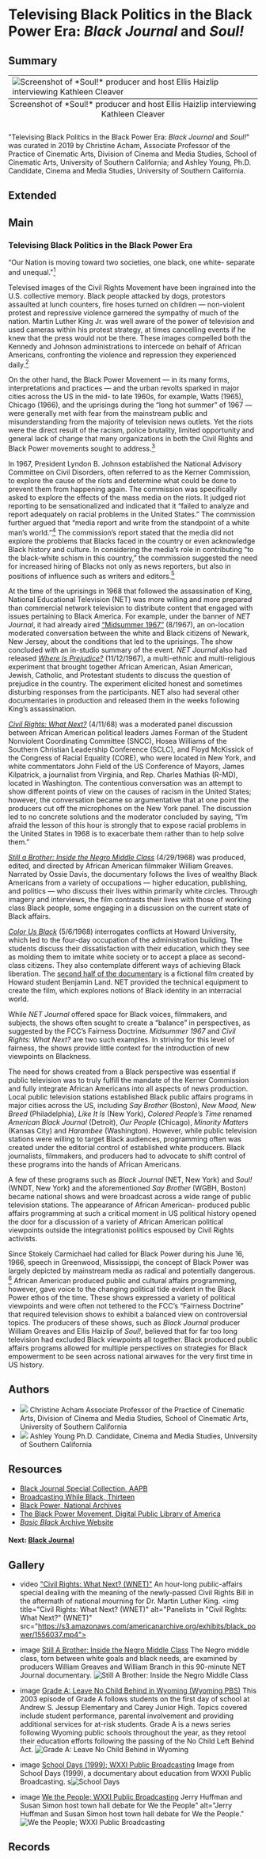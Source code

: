 # Televising Black Politics in the Black Power Era: *Black Journal* and *Soul!*

## Summary



<table class="exhibit-image">
  <caption align="bottom" class="exhibit-caption">Screenshot of *Soul!* producer and host Ellis Haizlip interviewing Kathleen Cleaver</caption>
  <tr><td><img src="https://s3.amazonaws.com/americanarchive.org/exhibits/black_power/a_cleaver_aesthetics.png" alt="Screenshot of *Soul!* producer and host Ellis Haizlip interviewing Kathleen Cleaver"/></td></tr>
</table>


"Televising Black Politics in the Black Power Era: *Black Journal* and *Soul!*" was curated in 2019 by Christine Acham, Associate Professor of the Practice of Cinematic Arts, Division of Cinema and Media Studies, School of Cinematic Arts, University of Southern California; and Ashley Young, Ph.D. Candidate, Cinema and Media Studies, University of Southern California.



## Extended



## Main

### Televising Black Politics in the Black Power Era



“Our Nation is moving toward two societies, one black, one white- separate and unequal."[<sup>1</sup>](/exhibits/black-power/notes#1)


Televised images of the Civil Rights Movement have been ingrained into the U.S. collective memory. Black people attacked by dogs, protestors assaulted at lunch counters, fire hoses turned on children — non-violent protest and repressive violence garnered the sympathy of much of the nation. Martin Luther King Jr. was well aware of the power of television and used cameras within his protest strategy, at times cancelling events if he knew that the press would not be there. These images compelled both the Kennedy and Johnson administrations to intercede on behalf of African Americans, confronting the violence and repression they experienced daily.[<sup>2</sup>](/exhibits/black-power/notes#2) 

On the other hand, the Black Power Movement — in its many forms, interpretations and practices — and the urban revolts sparked in major cities across the US in the mid- to late 1960s, for example, Watts (1965), Chicago (1966), and the uprisings during the “long hot summer” of 1967 — were generally met with fear from the mainstream public and misunderstanding from the majority of television news outlets. Yet the riots were the direct result of the racism, police brutality, limited opportunity and general lack of change that many organizations in both the Civil Rights and Black Power movements sought to address.[<sup>3</sup>](/exhibits/black-power/notes#3) 

In 1967, President Lyndon B. Johnson established the National Advisory Committee on Civil Disorders, often referred to as the Kerner Commission, to explore the cause of the riots and determine what could be done to prevent them from happening again. The commission was specifically asked to explore the effects of the mass media on the riots. It judged riot reporting to be sensationalized and indicated that it “failed to analyze and report adequately on racial problems in the United States.” The commission further argued that “media report and write from the standpoint of a white man’s world.”[<sup>4</sup>](/exhibits/black-power/notes#4)   The commission’s report stated that the media did not explore the problems that Blacks faced in the country or even acknowledge Black history and culture. In considering the media’s role in contributing “to the black-white schism in this country,” the commission suggested the need for increased hiring of Blacks not only as news reporters, but also in positions of influence such as writers and editors.[<sup>5</sup>](/exhibits/black-power/notes#5)  

At the time of the uprisings in 1968 that followed the assassination of King, National Educational Television (NET) was more willing and more prepared than commercial network television to distribute content that engaged with issues pertaining to Black America. For example, under the banner of *NET Journal*, it had already aired [“Midsummer 1967”](/catalog/cpb-aacip_512-k35m90306x) (8/1967), an on-location moderated conversation between the white and Black citizens of Newark, New Jersey, about the conditions that led to the uprisings. The show concluded with an in-studio summary of the event. *NET Journal* also had released [*Where Is Prejudice?*](/catalog/cpb-aacip_75-70zpcht4) (11/12/1967), a multi-ethnic and multi-religious experiment that brought together African American, Asian American, Jewish, Catholic, and Protestant students to discuss the question of prejudice in the country. The experiment elicited honest and sometimes disturbing responses from the participants. NET also had several other documentaries in production and released them in the weeks following King’s assassination.

[*Civil Rights: What Next?*](/catalog/cpb-aacip_15-741rq0bx) (4/11/68) was a moderated panel discussion between African American political leaders James Forman of the Student Nonviolent Coordinating Committee (SNCC), Hosea Williams of the Southern Christian Leadership Conference (SCLC), and Floyd McKissick of the Congress of Racial Equality (CORE), who were located in New York, and white commentators John Field of the US Conference of Mayors, James Kilpatrick, a journalist from Virginia, and Rep. Charles Mathias (R-MD), located in Washington. The contentious conversation was an attempt to show different points of view on the causes of racism in the United States; however, the conversation became so argumentative that at one point the producers cut off the microphones on the New York panel. The discussion led to no concrete solutions and the moderator concluded by saying, “I’m afraid the lesson of this hour is strongly that to expose racial problems in the United States in 1968 is to exacerbate them rather than to help solve them.”

[*Still a Brother: Inside the Negro Middle Class*](/catalog/cpb-aacip_516-kd1qf8kh4s) (4/29/1968) was produced, edited, and directed by African American filmmaker William Greaves. Narrated by Ossie Davis, the documentary follows the lives of wealthy Black Americans from a variety of occupations — higher education, publishing, and politics — who discuss their lives within primarily white circles. Through imagery and interviews, the film contrasts their lives with those of working class Black people, some engaging in a discussion on the current state of Black affairs.

[*Color Us Black*](/catalog/cpb-aacip_512-f47gq6rz2w) (5/6/1968) interrogates conflicts at Howard University, which led to the four-day occupation of the administration building. The students discuss their dissatisfaction with their education, which they see as molding them to imitate white society or to accept a place as second-class citizens. They also contemplate different ways of achieving Black liberation. The [second half of the documentary](/catalog/cpb-aacip_75-60cvf2cz) is a fictional film created by Howard student Benjamin Land. NET provided the technical equipment to create the film, which explores notions of Black identity in an interracial world.

While *NET Journal* offered space for Black voices, filmmakers, and subjects, the shows often sought to create a “balance” in perspectives, as suggested by the FCC’s Fairness Doctrine. *Midsummer 1967* and *Civil Rights: What Next?* are two such examples. In striving for this level of fairness, the shows provide little context for the introduction of new viewpoints on Blackness.  

The need for shows created from a Black perspective was essential if public television was to truly fulfill the mandate of the Kerner Commission and fully integrate African Americans into all aspects of news production. Local public television stations established Black public affairs programs in major cities across the US, including *Say Brother* (Boston), *New Mood, New Breed* (Philadelphia), *Like It Is* (New York), *Colored People’s Time* renamed *American Black Journal* (Detroit), *Our People* (Chicago), *Minority Matters* (Kansas City) and *Harambee* (Washington). However, while public television stations were willing to target Black audiences, programming often was created under the editorial control of established white producers. Black journalists, filmmakers, and producers had to advocate to shift control of these programs into the hands of African Americans. 

A few of these programs such as *Black Journal* (NET, New York) and *Soul!* (WNDT, New York) and the aforementioned *Say Brother* (WGBH, Boston) became national shows and were broadcast across a wide range of public television stations. The appearance of African American- produced public affairs programming at such a critical moment in US political history opened the door for a discussion of a variety of African American political viewpoints outside the integrationist politics espoused by Civil Rights activists.

Since Stokely Carmichael had called for Black Power during his June 16, 1966, speech in Greenwood, Mississippi, the concept of Black Power was largely depicted by mainstream media as radical and potentially dangerous. [<sup>6</sup>](/exhibits/black-power/notes#6) African American produced public and cultural affairs programming, however, gave voice to the changing political tide evident in the Black Power ethos of the time. These shows expressed a variety of political viewpoints and were often not tethered to the FCC’s “Fairness Doctrine” that required television shows to exhibit a balanced view on controversial topics. The producers of these shows, such as *Black Journal* producer William Greaves and Ellis Haizlip of *Soul!*, believed that for far too long television had excluded Black viewpoints all together. Black produced public affairs programs allowed for multiple perspectives on strategies for Black empowerment to be seen across national airwaves for the very first time in US history.


## Authors


- <img class="img-circle pull-left" src="https://s3.amazonaws.com/americanarchive.org/exhibits/black_power/Christine_Headshot.jpg"/>
  <a class="name">Christine Acham</a>
  <a class="title">Associate Professor of the Practice of Cinematic Arts, Division of Cinema and Media Studies, School of Cinematic Arts, University of Southern California</a>
  
- <img class="img-circle pull-left" src="https://s3.amazonaws.com/americanarchive.org/exhibits/black_power/Ashley_Headshot.jpg"/>
  <a class="name">Ashley Young</a>
  <a class="title">Ph.D. Candidate, Cinema and Media Studies, University of Southern California</a>

## Resources

- [Black Journal Special Collection, AAPB](https://americanarchive.org/special_collections/black-journal)
- [Broadcasting While Black, Thirteen](https://www.thirteen.org/broadcastingwhileblack/)
- [Black Power, National Archives](https://www.archives.gov/research/african-americans/black-power)
- [The Black Power Movement, Digital Public Library of America](https://dp.la/primary-source-sets/the-black-power-movement)
- [*Basic Black* Archive Website](https://www.wgbh.org/basic-black-show)

#### Next: [Black Journal](/exhibits/Black-Power/Televising-Black-Politics/Black-Journal)

## Gallery

- <a class="type">video</a>
  <a class="credit-link" href="https://americanarchive.org/catalog/cpb-aacip_15-741rq0bx">"Civil Rights: What Next? (WNET)"</a>
  <a class="caption-text">An hour-long public-affairs special dealing with the meaning of the newly-passed Civil Rights Bill in the aftermath of national mourning for Dr. Martin Luther King.</a>
  <img title="Civil Rights: What Next? (WNET)" alt="Panelists in "Civil Rights: What Next?" (WNET)" src="https://s3.amazonaws.com/americanarchive.org/exhibits/black_power/1556037.mp4">
  <a class="asset-url" href="https://americanarchive.org/catalog/cpb-aacip_15-741rq0bx"></a>

- <a class="type">image</a>
  <a class="credit-link" href="https://americanarchive.org/catalog/cpb-aacip_516-kd1qf8kh4s">Still A Brother: Inside the Negro Middle Class</a>
  <a class="caption-text">The Negro middle class, torn between white goals and black needs, are examined by producers William Greaves and William Branch in this 90-minute NET Journal documentary.</a>
  <img title="Still A Brother: Inside the Negro Middle Class" alt="Still A Brother: Inside the Negro Middle Class" src="https://s3.amazonaws.com/americanarchive.org/exhibits/teachforamerica.JPG">

- <a class="type">image</a>
  <a class="credit-link" href="http://americanarchive.org/catalog/cpb-aacip_260-59c5b5pg">Grade A: Leave No Child Behind in Wyoming (Wyoming PBS)</a>
  <a class="caption-text">This 2003 episode of Grade A follows students on the first day of school at Andrew S. Jessup Elementary and Carey Junior High. Topics covered include student performance, parental involvement and providing additional services for at-risk students. Grade A is a news series following Wyoming public schools throughout the year, as they retool their education efforts following the passing of the No Child Left Behind Act.</a>
  <img title="Grade A: Leave No Child Behind in Wyoming" alt="Grade A: Leave No Child Behind in Wyoming" src="https://s3.amazonaws.com/americanarchive.org/exhibits/GradeA.JPG">
  <a class="asset-url" href="http://americanarchive.org/catalog/cpb-aacip_260-59c5b5pg"></a>

- <a class="type">image</a>
  <a class="credit-link" href="http://americanarchive.org/catalog/cpb-aacip_189-50tqjvq0">School Days (1999); WXXI Public Broadcasting</a>
  <a class="caption-text">Image from School Days (1999), a documentary about education from WXXI Public Broadcasting.</a>
s<img title="School Days" alt="School Days" src="https://s3.amazonaws.com/americanarchive.org/exhibits/Classroom.JPG">
  <a class="asset-url" href="http://americanarchive.org/catalog/cpb-aacip_189-50tqjvq0"></a>

- <a class="type">image</a>
  <a class="credit-link" href="http://americanarchive.org/catalog?f%5Bseries_titles%5D%5B%5D=We+the+People">We the People; WXXI Public Broadcasting</a>
  <a class="caption-text">Jerry Huffman and Susan Simon host town hall debate for We the People" alt="Jerry Huffman and Susan Simon host town hall debate for We the People."</a>
  <img title="We the People; WXXI Public Broadcasting" alt="We the People; WXXI Public Broadcasting" src="https://s3.amazonaws.com/americanarchive.org/exhibits/WethePeople.JPG">

## Records







